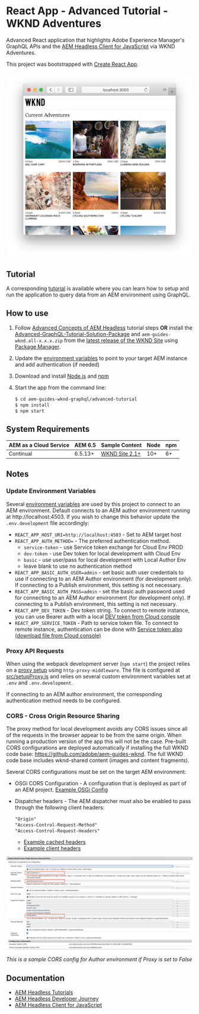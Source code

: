 # React App - Advanced Tutorial - WKND Adventures

Advanced React application that highlights Adobe Experience Manager's GraphQL APIs and the [AEM Headless Client for JavaScript](https://github.com/adobe/aem-headless-client-js) via WKND Adventures.

This project was bootstrapped with [Create React App](https://github.com/facebook/create-react-app).

![React App Screenshot](./docs/react-screenshot.png)

## Tutorial

A corresponding [tutorial](https://experienceleague.adobe.com/docs/experience-manager-learn/getting-started-with-aem-headless/graphql/advanced-tutorial/overview.html) is available where you can learn how to setup and run the application to query data from an AEM environment using GraphQL.

## How to use

1. Follow [Advanced Concepts of AEM Headless](https://experienceleague.adobe.com/docs/experience-manager-learn/getting-started-with-aem-headless/graphql/advanced-tutorial/overview.html) tutorial steps **OR** install the [Advanced-GraphQL-Tutorial-Solution-Package](https://experienceleague.adobe.com/docs/experience-manager-learn/assets/Advanced-GraphQL-Tutorial-Solution-Package-1.2.zip) and `aem-guides-wknd.all-x.x.x.zip` from the [latest release of the WKND Site](https://github.com/adobe/aem-guides-wknd/releases/latest) using [Package Manager](http://localhost:4502/crx/packmgr/index.jsp).
1. Update the [environment variables](#update-environment-variables) to point to your target AEM instance and add authentication (if needed)
1. Download and install [Node.js](https://nodejs.org/en/) and [npm](https://www.npmjs.com/)
1. Start the app from the command line:

    ```shell
    $ cd aem-guides-wknd-graphql/advanced-tutorial
    $ npm install
    $ npm start
    ```
## System Requirements

 AEM as a Cloud Service | AEM 6.5 | Sample Content | Node   | npm | 
------------------------|---------|--------------------|---------|-----|
Continual               | 6.5.13+ |  [WKND Site 2.1+](https://github.com/adobe/aem-guides-wknd/releases/latest) | 10+  | 6+

## Notes

### Update Environment Variables

Several [environment variables](https://create-react-app.dev/docs/adding-custom-environment-variables) are used by this project to connect to an AEM environment. Default connects to an AEM author environment running at http://localhost:4503. If you wish to change this behavior update the `.env.development` file accordingly:

* `REACT_APP_HOST_URI=http://localhost:4503` - Set to AEM target host
* `REACT_APP_AUTH_METHOD=` - The preferred authentication method.
  * `service-token` - use Service token exchange for Cloud Env PROD
  * `dev-token` - use Dev token for local development with Cloud Env
  * `basic` - use user/pass for local development with Local Author Env
  * leave blank to use no authentication method
* `REACT_APP_BASIC_AUTH_USER=admin` - set basic auth user credentials to use if connecting to an AEM Author environment (for development only). If connecting to a Publish environment, this setting is not necessary.
* `REACT_APP_BASIC_AUTH_PASS=admin` - set the basic auth password used for connecting to an AEM Author environment (for development only). If connecting to a Publish environment, this setting is not necessary.
* `REACT_APP_DEV_TOKEN` - Dev token string. To connect to remote instance, you can use Bearer auth with a local [DEV token from Cloud console](https://experienceleague.adobe.com/docs/experience-manager-learn/getting-started-with-aem-headless/authentication/local-development-access-token.html)
* `REACT_APP_SERVICE_TOKEN` - Path to service token file. To connect to remote instance, authentication can be done with [Service token also (download file from Cloud console)](https://experienceleague.adobe.com/docs/experience-manager-learn/getting-started-with-aem-headless/authentication/service-credentials.html)

### Proxy API Requests

When using the webpack development server (`npm start`) the project relies on a [proxy setup](https://create-react-app.dev/docs/proxying-api-requests-in-development/#configuring-the-proxy-manually) using `http-proxy-middleware`. The file is configured at [src/setupProxy.js](src/setupProxy.js) and relies on several custom environment variables set at `.env` and `.env.development`.

If connecting to an AEM author environment, the corresponding authentication method needs to be configured.

### CORS - Cross Origin Resource Sharing

The proxy method for local development avoids any CORS issues since all of the requests in the browser appear to be from the same origin. When running a production version of the app this will not be the case. Pre-built CORS configurations are deployed automatically if installing the full WKND code base: https://github.com/adobe/aem-guides-wknd. The full WKND code base includes wknd-shared content (images and content fragments).

Several CORS configurations must be set on the target AEM environment:

* OSGi CORS Configuration - A configuration that is deployed as part of an AEM project. [Example OSGi Config](https://github.com/adobe/aem-guides-wknd/blob/main/ui.config/src/main/content/jcr_root/apps/wknd/osgiconfig/config.publish/com.adobe.granite.cors.impl.CORSPolicyImpl~wknd-graphql.cfg.json#L21)
* Dispatcher headers - The AEM dispatcher must also be enabled to pass through the following client headers:

    ```
    "Origin"
    "Access-Control-Request-Method"
    "Access-Control-Request-Headers"
    ```

    * [Example cached headers](https://github.com/adobe/aem-guides-wknd/blob/main/dispatcher/src/conf.dispatcher.d/available_farms/wknd.farm#L102)
    * [Example client headers](https://github.com/adobe/aem-guides-wknd/blob/main/dispatcher/src/conf.dispatcher.d/clientheaders/clientheaders.any)

![CORS Configuration](../basic-tutorial/docs/cross-origin-resource-sharing-configuration.png)

*This is a sample CORS config for Author environment if Proxy is set to False*

## Documentation

* [AEM Headless Tutorials](https://experienceleague.adobe.com/docs/experience-manager-learn/getting-started-with-aem-headless/overview.html)
* [AEM Headless Developer Journey](https://experienceleague.adobe.com/docs/experience-manager-cloud-service/content/headless/journeys/developer/overview.html)
* [AEM Headless Client for JavaScript](https://github.com/adobe/aem-headless-client-js)


